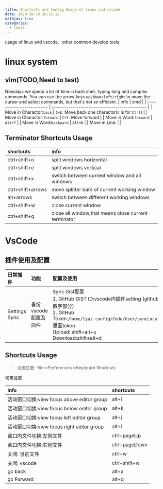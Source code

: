 ```yaml
---
title: Shortcuts and Config Usage of linux and vscode
date: 2020-10-30 10:11:12
mathjax: true
categories:
  - tools
---
```

usage of linux and vscode、other common develop tools
<!--more-->

# linux system
## vim(TODO,Need to test)
Nowdays we spend a lot of time in bash shell, typing long and complex commands. You can use the arrow keys `up/down/left/right` to move the cursor and select commands, but that's not so efficient.
| info                        | cmd                                               |
| :-------------------------- | :------------------------------------------------ |
| Move in Charactor:`back`    | `C+b`: Move back one charactor(`C` is for `Ctrl`) |
| Move in Charactor:`forward` | `C+f`: Move forward                               |
| Move in Word:`forward`      | `Alt+f`                                           |
| Move in Word:`backward`     | `Alt+b`                                           |
| Move in Line:               |                                                   |

## Terminator Shortcuts Usage

| shortcuts         | info                                                 |
| :---------------- | :--------------------------------------------------- |
| ctrl+shift+o      | split windows horizontal                             |
| ctrl+shift+e      | split windows vertical                               |
| ctrl+shift+x      | switch between current window and all windows        |
| ctrl+shift+arrows | move splitter bars of current working window         |
| alt+arrows        | switch between different working windows             |
| ctrl+shift+w      | close current window                                 |
| ctrl+shift+q      | close all window,that means close current terminator |

# VsCode
## 插件使用及配置
| 日常插件      | 功能                 | 配置及使用                                                                                                                                                                                                              |
| :------------ | :------------------- | :---------------------------------------------------------------------------------------------------------------------------------------------------------------------------------------------------------------------- |
| Settings Sync | 备份vscode配置及插件 | Sync Gist配置<br>1. GitHub GIST ID:vscode内插件setting (github gist repo的url数字部分)<br>2. GitHub Token:`/home/lyu/.config/Code/User/syncLocalSettings.json`里面token<br>Upload: shift+alt+u<br> Download:shift+alt+d |
## Shortcuts Usage
>设置位置: File->Preferences->Keyboard Shortcuts

常用设置

| info                                       | shortcuts     |
| :----------------------------------------- | :------------ |
| 活动窗口切换:view focus above editor group | alt+i         |
| 活动窗口切换:view focus below editor group | alt+k         |
| 活动窗口切换:view focus left editor group  | alt+j         |
| 活动窗口切换:view focus right editor group | alt+l         |
| 窗口内文件切换:左侧文件                    | ctrl+pageUp   |
| 窗口内文件切换:右侧文件                    | ctrl+pageDown |
| 关闭: 当前文件                             | ctrl+w        |
| 关闭: vscode                               | ctrl+shift+w  |
| go back                                    | alt+a         |
| go Forward                                 | alt+q         |
